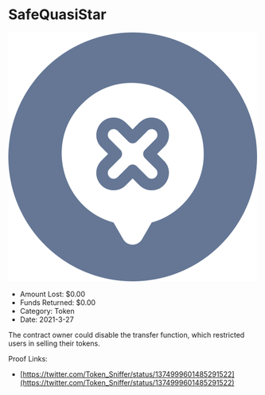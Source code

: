 # SafeQuasiStar
![SafeQuasiStar](/rektimages/SafeQuasiStar.png)
- Amount Lost: $0.00
- Funds Returned: $0.00
- Category: Token
- Date: 2021-3-27

The contract owner could disable the transfer function, which restricted users in selling their tokens.


Proof Links:
- [https://twitter.com/Token_Sniffer/status/1374999601485291522](https://twitter.com/Token_Sniffer/status/1374999601485291522)


